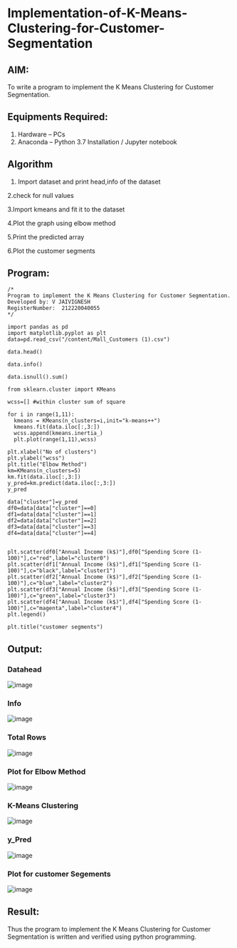 # Implementation-of-K-Means-Clustering-for-Customer-Segmentation

## AIM:
To write a program to implement the K Means Clustering for Customer Segmentation.

## Equipments Required:
1. Hardware – PCs
2. Anaconda – Python 3.7 Installation / Jupyter notebook

## Algorithm
1. Import dataset and print head,info of the dataset

2.check for null values

3.Import kmeans and fit it to the dataset

4.Plot the graph using elbow method

5.Print the predicted array

6.Plot the customer segments

## Program:
```
/*
Program to implement the K Means Clustering for Customer Segmentation.
Developed by: V JAIVIGNESH
RegisterNumber:  212220040055
*/

import pandas as pd
import matplotlib.pyplot as plt
data=pd.read_csv("/content/Mall_Customers (1).csv")

data.head()

data.info()

data.isnull().sum()

from sklearn.cluster import KMeans

wcss=[] #within cluster sum of square

for i in range(1,11):
  kmeans = KMeans(n_clusters=i,init="k-means++")
  kmeans.fit(data.iloc[:,3:])
  wcss.append(kmeans.inertia_)
  plt.plot(range(1,11),wcss)

plt.xlabel("No of clusters")
plt.ylabel("wcss")
plt.title("Elbow Method")
km=KMeans(n_clusters=5)
km.fit(data.iloc[:,3:])
y_pred=km.predict(data.iloc[:,3:])
y_pred

data["cluster"]=y_pred
df0=data[data["cluster"]==0]
df1=data[data["cluster"]==1]
df2=data[data["cluster"]==2]
df3=data[data["cluster"]==3]
df4=data[data["cluster"]==4]


plt.scatter(df0["Annual Income (k$)"],df0["Spending Score (1-100)"],c="red",label="cluster0")
plt.scatter(df1["Annual Income (k$)"],df1["Spending Score (1-100)"],c="black",label="cluster1")
plt.scatter(df2["Annual Income (k$)"],df2["Spending Score (1-100)"],c="blue",label="cluster2")
plt.scatter(df3["Annual Income (k$)"],df3["Spending Score (1-100)"],c="green",label="cluster3")
plt.scatter(df4["Annual Income (k$)"],df4["Spending Score (1-100)"],c="magenta",label="cluster4")
plt.legend()

plt.title("customer segments")
```

## Output:

### Datahead

![image](https://github.com/neha074/Implementation-of-K-Means-Clustering-for-Customer-Segmentation/assets/113016903/510ba1f3-df4b-4f92-81a6-93952d1db15f)

### Info

![image](https://github.com/neha074/Implementation-of-K-Means-Clustering-for-Customer-Segmentation/assets/113016903/ead3d8f3-48ee-4915-8b1b-4e7f08126124)


### Total Rows

![image](https://github.com/neha074/Implementation-of-K-Means-Clustering-for-Customer-Segmentation/assets/113016903/6db3c7a1-f9a2-4576-8463-fa9eae083b80)

### Plot for Elbow Method

![image](https://github.com/neha074/Implementation-of-K-Means-Clustering-for-Customer-Segmentation/assets/113016903/0f83bfa8-b6ed-49a3-8248-1addc818c837)

### K-Means Clustering

![image](https://github.com/neha074/Implementation-of-K-Means-Clustering-for-Customer-Segmentation/assets/113016903/8c1af17f-b773-42c3-bc89-f280fcba3dfb)

### y_Pred

![image](https://github.com/neha074/Implementation-of-K-Means-Clustering-for-Customer-Segmentation/assets/113016903/7265c909-80b3-4835-83a7-2787be129538)


### Plot for customer Segements

![image](https://github.com/neha074/Implementation-of-K-Means-Clustering-for-Customer-Segmentation/assets/113016903/3e8fcb3b-03f2-4475-afd3-256a516b8e72)



## Result:
Thus the program to implement the K Means Clustering for Customer Segmentation is written and verified using python programming.

